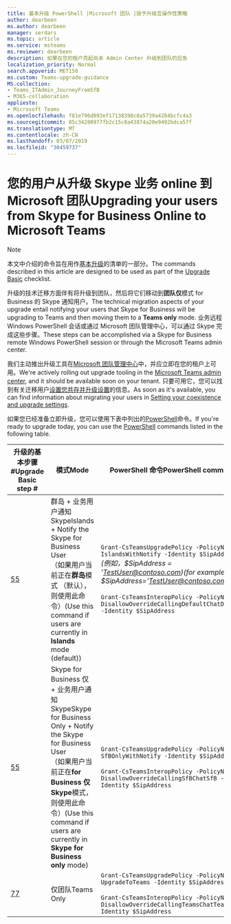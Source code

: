 ```yaml
---
title: 基本升级 PowerShell |Microsoft 团队 |授予升级互操作性策略
author: dearbeen
ms.author: dearbeen
manager: serdars
ms.topic: article
ms.service: msteams
ms.reviewer: dearbeen
description: 如果在您的租户亮起尚未 Admin Center 升级到团队的应急
localization_priority: Normal
search.appverid: MET150
ms.custom: Teams-upgrade-guidance
MS.collection:
- Teams_ITAdmin_JourneyFromSfB
- M365-collaboration
appliesto:
- Microsoft Teams
ms.openlocfilehash: f81e796d893ef17138398c8a5739a4284bcfc4a3
ms.sourcegitcommit: 85c34280977fb2c15c8a43874a20e9492bdca57f
ms.translationtype: MT
ms.contentlocale: zh-CN
ms.lasthandoff: 03/07/2019
ms.locfileid: "30459737"
---
```

# <a name="upgrading-your-users-from-skype-for-business-online-to-microsoft-teams"></a><span data-ttu-id="541b5-103">您的用户从升级 Skype 业务 online 到 Microsoft 团队</span><span class="sxs-lookup"><span data-stu-id="541b5-103">Upgrading your users from Skype for Business Online to Microsoft Teams</span></span>

> [!Note]
> <span data-ttu-id="541b5-104">本文中介绍的命令旨在用作[基本升级](https://aka.ms/UpgradeBasic)的清单的一部分。</span><span class="sxs-lookup"><span data-stu-id="541b5-104">The commands described in this article are designed to be used as part of the [Upgrade Basic](https://aka.ms/UpgradeBasic) checklist.</span></span>

<span data-ttu-id="541b5-105">升级的技术迁移方面伴有将升级到团队，然后将它们移动到**团队仅**模式 for Business 的 Skype 通知用户。</span><span class="sxs-lookup"><span data-stu-id="541b5-105">The technical migration aspects of your upgrade entail notifying your users that Skype for Business will be upgrading to Teams and then moving them to a **Teams only** mode.</span></span> <span data-ttu-id="541b5-106">业务远程 Windows PowerShell 会话或通过 Microsoft 团队管理中心，可以通过 Skype 完成这些步骤。</span><span class="sxs-lookup"><span data-stu-id="541b5-106">These steps can be accomplished via a Skype for Business remote Windows PowerShell session or through the Microsoft Teams admin center.</span></span>

<span data-ttu-id="541b5-107">我们主动推出升级工具在[Microsoft 团队管理中心](manage-teams-skypeforbusiness-admin-center.md)中，并应立即在您的租户上可用。</span><span class="sxs-lookup"><span data-stu-id="541b5-107">We're actively rolling out upgrade tooling in the [Microsoft Teams admin center](manage-teams-skypeforbusiness-admin-center.md), and it should be available soon on your tenant.</span></span> <span data-ttu-id="541b5-108">只要可用它，您可以找到有关迁移用户[设置您共存并升级设置](https://aka.ms/SkypeToTeams-SetCoexistence)的信息。</span><span class="sxs-lookup"><span data-stu-id="541b5-108">As soon as it's available, you can find information about migrating your users in [Setting your coexistence and upgrade settings](https://aka.ms/SkypeToTeams-SetCoexistence).</span></span>

<span data-ttu-id="541b5-109">如果您已经准备立即升级，您可以使用下表中列出的[PowerShell](https://docs.microsoft.com/office365/enterprise/powershell/manage-office-365-with-office-365-powershell)命令。</span><span class="sxs-lookup"><span data-stu-id="541b5-109">If you're ready to upgrade today, you can use the [PowerShell](https://docs.microsoft.com/office365/enterprise/powershell/manage-office-365-with-office-365-powershell) commands listed in the following table.</span></span>

| <span data-ttu-id="541b5-110">升级的基本步骤 #</span><span class="sxs-lookup"><span data-stu-id="541b5-110">Upgrade Basic step #</span></span> | <span data-ttu-id="541b5-111">模式</span><span class="sxs-lookup"><span data-stu-id="541b5-111">Mode</span></span> | <span data-ttu-id="541b5-112">PowerShell 命令</span><span class="sxs-lookup"><span data-stu-id="541b5-112">PowerShell command</span></span> |
|---|---|---|
| [<span data-ttu-id="541b5-113">5</span><span class="sxs-lookup"><span data-stu-id="541b5-113">5</span></span>](upgrade-basic.md#step-5) | <span data-ttu-id="541b5-114">群岛 + 业务用户通知 Skype</span><span class="sxs-lookup"><span data-stu-id="541b5-114">Islands + Notify the Skype for Business User</span></span><br><span data-ttu-id="541b5-115">（如果用户当前正在**群岛**模式 （默认），则使用此命令）</span><span class="sxs-lookup"><span data-stu-id="541b5-115">(Use this command if users are currently in **Islands** mode (default))</span></span> | ```Grant-CsTeamsUpgradePolicy -PolicyName IslandsWithNotify -Identity $SipAddress```<br><span data-ttu-id="541b5-116">*(例如，$SipAddress = 'TestUser@contoso.com)*</span><span class="sxs-lookup"><span data-stu-id="541b5-116">*(for example, $SipAddress='TestUser@contoso.com')*</span></span><br><br>```Grant-CsTeamsInteropPolicy -PolicyName DisallowOverrideCallingDefaultChatDefault -Identity $SipAddress``` |
| [<span data-ttu-id="541b5-117">5</span><span class="sxs-lookup"><span data-stu-id="541b5-117">5</span></span>](upgrade-basic.md#step-5) | <span data-ttu-id="541b5-118">Skype for Business 仅 + 业务用户通知 Skype</span><span class="sxs-lookup"><span data-stu-id="541b5-118">Skype for Business Only + Notify the Skype for Business User</span></span> <br><span data-ttu-id="541b5-119">（如果用户当前正在**for Business 仅 Skype**模式，则使用此命令）</span><span class="sxs-lookup"><span data-stu-id="541b5-119">(Use this command if users are currently in **Skype for Business only** mode)</span></span> | ```Grant-CsTeamsUpgradePolicy -PolicyName SfBOnlyWithNotify -Identity $SipAddress``` <br><br>```Grant-CsTeamsInteropPolicy -PolicyName DisallowOverrideCallingSfBChatSfB -Identity $SipAddress``` |
| [<span data-ttu-id="541b5-120">7</span><span class="sxs-lookup"><span data-stu-id="541b5-120">7</span></span>](upgrade-basic.md#step-7) | <span data-ttu-id="541b5-121">仅团队</span><span class="sxs-lookup"><span data-stu-id="541b5-121">Teams Only</span></span> | ```Grant-CsTeamsUpgradePolicy -PolicyName UpgradeToTeams -Identity $SipAddress``` <br><br>```Grant-CsTeamsInteropPolicy -PolicyName DisallowOverrideCallingTeamsChatTeams -Identity $SipAddress``` |